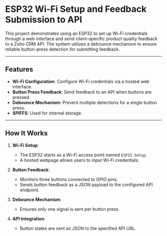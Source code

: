 # ESP32 Wi-Fi Setup and Feedback Submission to API

This project demonstrates using an ESP32 to set up Wi-Fi credentials through a web interface and send client-specific product quality feedback to a Zoho CRM API. The system utilizes a debounce mechanism to ensure reliable button-press detection for submitting feedback.

---

## Features

- **Wi-Fi Configuration**: Configure Wi-Fi credentials via a hosted web interface.
- **Button Press Feedback**: Send feedback to an API when buttons are pressed.
- **Debounce Mechanism**: Prevent multiple detections for a single button press.
- **SPIFFS**: Used for internal storage.

---

## How It Works

1. **Wi-Fi Setup**:

   - The ESP32 starts as a Wi-Fi access point named `ESP32-Setup`.
   - A hosted webpage allows users to input Wi-Fi credentials.

2. **Button Feedback**:

   - Monitors three buttons connected to GPIO pins.
   - Sends button feedback as a JSON payload to the configured API endpoint.

3. **Debounce Mechanism**:

   - Ensures only one signal is sent per button press.

4. **API Integration**:
   - Button states are sent as JSON to the specified API URL.

